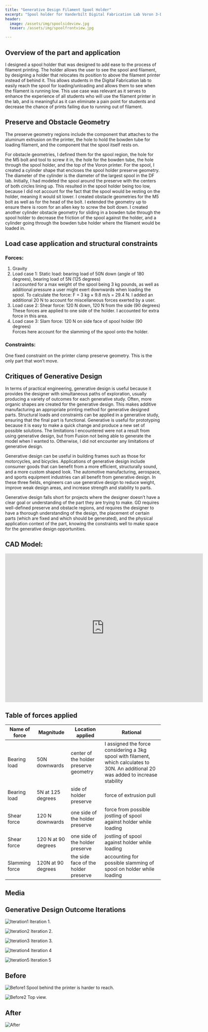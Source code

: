 ```yaml
---
title: "Generative Design Filament Spool Holder"
excerpt: "Spool holder for Vanderbilt Digital Fabrication Lab Voron 3-D Printer" 
header:
  image: /assets/img/spoolsideview.jpg
  teaser: /assets/img/spoolfrontview.jpg

---
```

## Overview of the part and application

I designed a spool holder that was designed to add ease to the process of filament printing. The holder allows the user to see the spool and filament, by designing a holder that relocates its position to above the filament printer instead of behind it. This allows students in the Digital Fabrication lab to easily reach the spool for loading/unloading and allows them to see when the filament is running low. This use case was relevant as it serves to enhance the experience of all students who will use the filament printer in the lab, and is meaningful as it can eliminate a pain point for students and decrease the chance of prints failing due to running out of filament. 

## Preserve and Obstacle Geometry

The preserve geometry regions include the component that attaches to the aluminum extrusion on the printer, the hole to hold the bowden tube for loading filament, and the component that the spool itself rests on.

For obstacle geometries, I defined them for the spool region, the hole for the M5 bolt and tool to screw it in, the hole for the bowden tube, the hole through the spool holder, and the top of the Voron printer. For the spool, I created a cylinder shape that encloses the spool holder preserve geometry. The diameter of the cylinder is the diameter of the largest spool in the DF lab. Initially, I had modeled the spool around the preserve with the centers of both circles lining up. This resulted in the spool holder being too low, because I did not account for the fact that the spool would be resting on the holder, meaning it would sit lower. I created obstacle geometries for the M5 bolt as well as for the head of the bolt. I extended the geometry up to ensure there is room for an allen key to screw the bolt down. I created another cylinder obstacle geometry for sliding in a bowden tube through the spool holder to decrease the friction of the spool against the holder, and a cylinder going through the bowden tube holder where the filament would be loaded in.

## Load case application and structural constraints

### Forces:
1. Gravity
2. Load case 1: Static load: bearing load of 50N down (angle of 180 degrees), bearing load of 5N (125 degrees) \
I accounted for a max weight of the spool being 3 kg pounds, as well as additional pressure a user might exert downwards when loading the spool. To calculate the force: F = 3 kg × 9.8 m/s = 29.4 N. I added an additional 20 N to account for miscellaneous forces exerted by a user.
3. Load case 2: Shear force: 120 N down, 120 N from the side (90 degrees) \
These forces are applied to one side of the holder. I accounted for extra force in this area.
4. Load case 3: Slam force: 120 N on side face of spool holder (90 degrees) \
Forces here account for the slamming of the spool onto the holder.

### Constraints:
One fixed constraint on the printer clamp preserve geometry. This is the only part that won’t move.

## Critiques of Generative Design

In terms of practical engineering, generative design is useful because it provides the designer with simultaneous paths of exploration, usually producing a variety of outcomes for each generative study. Often, more organic shapes are created for the generative design. This makes additive manufacturing an appropriate printing method for generative designed parts. Structural loads and constraints can be applied in a generative study, ensuring that the final part is functional. Generative is useful for prototyping because it is easy to make a quick change and produce a new set of possible solutions. The limitations I encountered were not a result from using generative design, but from Fusion not being able to generate the model when I wanted to. Otherwise, I did not encounter any limitations of generative design. 

Generative design can be useful in building frames such as those for motorcycles, and bicycles. Applications of generative design include consumer goods that can benefit from a more efficient, structurally sound, and a more custom shaped look. The automotive manufacturing, aerospace, and sports equipment industries can all benefit from generative design. In these three fields, engineers can use generative design to reduce weight, improve weak design areas, and increase strength and stability to parts. 

Generative design falls short for projects where the designer doesn’t have a clear goal or understanding of the part they are trying to make. GD requires well-defined preserve and obstacle regions, and requires the designer to have a thorough understanding of the design, the placement of certain parts (which are fixed and which should be generated), and the physical application context of the part, knowing the constraints well to make space for the generative design opportunities.

## CAD Model:

<iframe src="https://vanderbilt643.autodesk360.com/shares/public/SH286ddQT78850c0d8a40b5615b415f04d8f?mode=embed" width="640" height="480" allowfullscreen="true" webkitallowfullscreen="true" mozallowfullscreen="true"  frameborder="0"></iframe>

## Table of forces applied

| Name of force | Magnitude | Location applied | Rational |
|-----------|------------| ---------------- | ---------- |
| Bearing load  | 50N downwards | center of the holder preserve geometry | I assigned the force considering a 3kg spool with filament, which calculates to 30N. An additional 20 was added to increase stability |
| Bearing load | 5N at 125 degrees | side of holder preserve | force of extrusion pull |
| Shear force | 120 N downwards | one side of the holder preserve | force from possible jostling of spool against holder while loading |
| Shear force | 120 N at 90 degrees | one side of the holder preserve | jostling of spool against holder while loading |
| Slamming force | 120N at 90 degrees | the side face of the holder preserve | accounting for possible slamming of spool on holder while loading |

## Media

## Generative Design Outcome Iterations

![Iteration1](/assets/img/Iteration1.png)
Iteration 1.

![Iteration2](/assets/img/Iteration2.png)
Iteration 2.

![Iteration3](/assets/img/Iteration3.png)
Iteration 3.

![Iteration4](/assets/img/Iteration4.png)
Iteration 4

![Iteration5](/assets/img/Iteration5.png)
Iteration 5

## Before
![Before1](/assets/img/spoolbefore1.jpg)
Spool behind the printer is harder to reach.

![Before2](/assets/img/spoolbefore2.jpg)
Top view.

## After
![After](/assets/img/spoolsideview.jpg)




